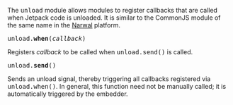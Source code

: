 The <tt>unload</tt> module allows modules to register callbacks that
are called when Jetpack code is unloaded.  It is similar to the
CommonJS module of the same name in the [Narwal] platform.

<tt>unload.**when**(*callback*)</tt>

Registers *callback* to be called when <tt>unload.send()</tt> is
called.

<tt>unload.**send**()</tt>

Sends an unload signal, thereby triggering all callbacks registered
via <tt>unload.when()</tt>. In general, this function need not be
manually called; it is automatically triggered by the embedder.

  [Narwal]: http://narwhaljs.org/

